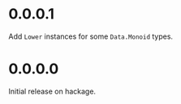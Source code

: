# 0.0.0.1

Add `Lower` instances for some `Data.Monoid` types.


# 0.0.0.0

Initial release on hackage.
